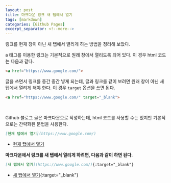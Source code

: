 ```yaml
---
layout: post
title: 마크다운 링크 새 탭에서 열기
tags: [markdown]
categories: [Github Pages]
excerpt_separator: <!--more-->
---
```

링크를 현재 창이 아닌 새 탭에서 열리게 하는 방법을 정리해 보았다.<!--more-->

a 태그를 이용한 링크는 기본적으로 원래 창에서 열리도록 되어 있다. 이 경우 html 코드는 다음과 같다.

```html
<a href="https://www.google.com/">
```

글을 쓰면서 링크를 중간 중간 넣게 되는데, 글과 링크를 같이 보려면 원래 창이 아닌 새 탭에서 열리게 해야 한다. 이 경우 `target` 옵션을 쓰면 된다.

```html
<a href="https://www.google.com/" target="_blank">
```

<br>

Github 블로그 글은 마크다운으로 작성하는데, html 코드를 사용할 수는 있지만 기본적으로는 간략화된 문법을 사용한다.

```md
[현재 탭에서 열기](https://www.google.com/)
```

- [현재 탭에서 열기](https://www.google.com/)

**마크다운에서 링크를 새 탭에서 열리게 하려면, 다음과 같이 하면 된다.**

```md
[새 탭에서 열기](https://www.google.com/){:target="_blank"}
```

- [새 탭에서 열기](https://www.google.com/){:target="_blank"}

